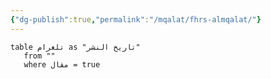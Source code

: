 ```yaml
---
{"dg-publish":true,"permalink":"/mqalat/fhrs-almqalat/"}
---
```


``` dataview
table تلغرام as "تاريخ النشر"
   from ""
   where مقال = true
   ```



